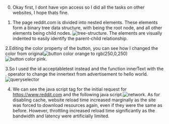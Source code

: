 0. Okay first, I dont have vpn access so I did all the tasks on other websites, I hope thats fine.

1. The page reddit.com is divided into nested elements. These elements form a binary tree data structure, with <html> being the root node, and all other elements being child nodes. ![tree-structure](/website/assets/tree-strcuture.png). The elements are visually indented to easily identify the parent-child relationship.

2.Editing the color property of the button, you can see how I changed the color from original![button color orange](/website/assets/button-color-before.png) to rgb(250,0,250)![button color pink](/website/assets/button-color-before.png).

3.So I used the id acceptabletest instead and the function innerText with the . operator to change the innertext from advertisement to hello world.![queryselector](/website/assets/query-selector.png)

4. We can see the java script tag for the initial request for https://www.reddit.com and the following java script.![network](/website/assets/network.png).
As for disabling cache, website reload time increased marginally as the site was forced to download resources again, even if they were the same as before.
However, throttling increased reload time significantly as the bandwidth and latency were artificially limited.
